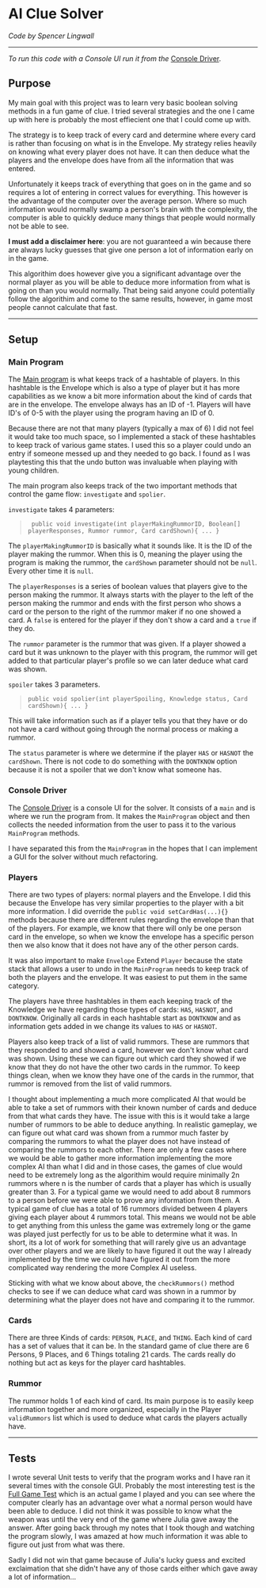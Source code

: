 # AI Clue Solver
*Code by Spencer Lingwall*

---

*To run this code with a Console UI run it from the* [Console Driver](Drivers/ConsoleDriver.java). 

## Purpose
My main goal with this project was to learn very basic boolean solving methods in a fun game of clue. I tried several strategies and the one I came up with here is probably the most effiecient one that I could come up with. 

The strategy is to keep track of every card and determine where every card is rather than focusing on what is in the Envelope. My strategy relies heavily on knowing what every player does not have. It can then deduce what the players and the envelope does have from all the information that was entered.

Unfortunately it keeps track of everything that goes on in the game and so requires a lot of entering in correct values for everything. This however is the advantage of the computer over the average person. Where so much information would normally swamp a person's brain with the complexity, the computer is able to quickly deduce many things that people would normally not be able to see. 

**I must add a disclaimer here**: you are not guaranteed a win because there are always lucky guesses that give one person a lot of information early on in the game. 

This algorithim does however give you a significant advantage over the normal player as you will be able to deduce more information from what is going on than you would normally. That being said anyone could potentially follow the algorithim and come to the same results, however, in game most people cannot calculate that fast.

--- 

## Setup

### Main Program
The [Main program](Drivers/MainProgram.java) is what keeps track of a hashtable of players. In this hashtable is the Envelope which is also a type of player but it has more capabilities as we know a bit more information about the kind of cards that are in the envelope. The envelope always has an ID of -1. Players will have ID's of 0-5 with the player using the program having an ID of 0. 

Because there are not that many players (typically a max of 6) I did not feel it would take too much space, so I implemented a stack of these hashtables to keep track of various game states. I used this so a player could undo an entry if someone messed up and they needed to go back. I found as I was playtesting this that the undo button was invaluable when playing with young children.

The main program also keeps track of the two important methods that control the game flow: `investigate` and `spolier`.

`investigate` takes 4 parameters:

>` public void investigate(int playerMakingRummorID, Boolean[] playerResponses, Rummor rummor, Card cardShown){ ... }`

The `playerMakingRummorID` is basically what it sounds like. It is the ID of the player making the rummor. When this is 0, meaning the player using the program is making the rummor, the `cardShown` parameter should not be `null`. Every other time it is `null`. 

The `playerResponses` is a series of boolean values that players give to the person making the rummor. It always starts with the player to the left of the person making the rummor and ends with the first person who shows a card or the person to the right of the rummor maker if no one showed a card. A `false` is entered for the player if they don't show a card and a `true` if they do. 

The `rummor` parameter is the rummor that was given. If a player showed a card but it was unknown to the player with this program, the rummor will get added to that particular player's profile so we can later deduce what card was shown. 

`spoiler` takes 3 parameters.

>`public void spolier(int playerSpoiling, Knowledge status, Card cardShown){ ... }`

This will take information such as if a player tells you that they have or do not have a card without going through the normal process or making a rummor. 

The `status` parameter is where we determine if the player `HAS` or `HASNOT` the `cardShown`. There is not code to do something with the `DONTKNOW` option because it is not a spoiler that we don't know what someone has. 


### Console Driver
The [Console Driver](Drivers/ConsoleDriver.java) is a console UI for the solver. It consists of a `main` and is where we run the program from. It makes the `MainProgram` object and then collects the needed information from the user to pass it to the various `MainProgram` methods. 

I have separated this from the `MainProgram` in the hopes that I can implement a GUI for the solver without much refactoring.

### Players
There are two types of players: normal players and the Envelope. I did this because the Envelope has very similar properties to the player with a bit more information. I did override the `public void setCardHas(...){}` methods because there are different rules regarding the envelope than that of the players. For example, we know that there will only be one person card in the envelope, so when we know the envelope has a specific person then we also know that it does not have any of the other person cards. 

It was also important to make `Envelope` Extend `Player` because the state stack that allows a user to undo in the `MainProgram` needs to keep track of both the players and the envelope. It was easiest to put them in the same category.

The players have three hashtables in them each keeping track of the Knowledge we have regarding those types of cards: `HAS`, `HASNOT`, and `DONTKNOW`. Originally all cards in each hashtable start as `DONTKNOW` and as information gets added in we change its values to `HAS` or `HASNOT`.

Players also keep track of a list of valid rummors. These are rummors that they responded to and showed a card, however we don't know what card was shown. Using these we can figure out which card they showed if we know that they do not have the other two cards in the rummor. To keep things clean, when we know they have one of the cards in the rummor, that rummor is removed from the list of valid rummors. 

I thought about implementing a much more complicated AI that would be able to take a set of rummors with their known number of cards and deduce from that what cards they have. The issue with this is it would take a large number of rummors to be able to deduce anything. In realistic gameplay, we can figure out what card was shown from a rummor much faster by comparing the rummors to what the player does not have instead of comparing the rummors to each other. There are only a few cases where we would be able to gather more information implementing the more complex AI than what I did and in those cases, the games of clue would need to be extremely long as the algorithim would require minimally 2n rummors where n is the number of cards that a player has which is usually greater than 3. For a typical game we would need to add about 8 rummors to a person before we were able to prove any information from them. A typical game of clue has a total of 16 rummors divided between 4 players giving each player about 4 rummors total. This means we would not be able to get anything from this unless the game was extremely long or the game was played just perfectly for us to be able to determine what it was. In short, its a lot of work for something that will rarely give us an advantage over other players and we are likely to have figured it out the way I already implemented by the time we could have figured it out from the more complicated way rendering the more Complex AI useless.

Sticking with what we know about above, the `checkRummors()` method checks to see if we can deduce what card was shown in a rummor by determining what the player does not have and comparing it to the rummor.

### Cards
There are three Kinds of cards: `PERSON`, `PLACE`, and `THING`. Each kind of card has a set of values that it can be. In the standard game of clue there are 6 Persons, 9 Places, and 6 Things totaling 21 cards. The cards really do nothing but act as keys for the player card hashtables.

### Rummor
The rummor holds 1 of each kind of card. Its main purpose is to easily keep information together and more organized, especially in the Player `validRummors` list which is used to deduce what cards the players actually have. 

---

## Tests

I wrote several Unit tests to verify that the program works and I have ran it several times with the console GUI. Probably the most interesting test is the [Full Game Test](Tests/FullGameTest.java) which is an actual game I played and you can see where the computer clearly has an advantage over what a normal person would have been able to deduce. I did not think it was possible to know what the weapon was until the very end of the game where Julia gave away the answer. After going back through my notes that I took though and watching the program slowly, I was amazed at how much information it was able to figure out just from what was there. 

Sadly I did not win that game because of Julia's lucky guess and excited exclaimation that she didn't have any of those cards either which gave away a lot of information...


